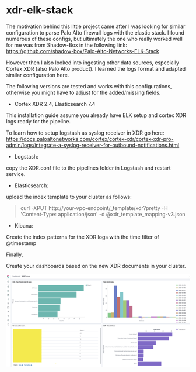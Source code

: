 # xdr-elk-stack

The motivation behind this little project came after I was looking for similar configuration to parse Palo Alto firewall logs with the elastic stack. I found numerous of these configs, but ultimately the one who really worked well for me was from Shadow-Box in the following link: https://github.com/shadow-box/Palo-Alto-Networks-ELK-Stack

However then I also looked into ingesting other data sources, especially Cortex XDR (also Palo Alto product). I learned the logs format and adapted similar configuration here.

The following versions are tested and works with this configurations, otherwise you might have to adjust for the added/missing fields. 

* Cortex XDR 2.4, Elasticsearch 7.4

This installation guide assume you already have ELK setup and cortex XDR logs ready for the pipeline.

To learn how to setup logstash as syslog receiver in XDR go here: https://docs.paloaltonetworks.com/cortex/cortex-xdr/cortex-xdr-pro-admin/logs/integrate-a-syslog-receiver-for-outbound-notifications.html

* Logstash: 

copy the XDR.conf file to the pipelines folder in Logstash and restart service.

* Elasticsearch:

upload the index template to your cluster as follows:

> curl -XPUT http://your-vpc-endpoint/_template/xdr?pretty -H 'Content-Type: application/json' -d @xdr_template_mapping-v3.json
    
* Kibana:

Create the index patterns for the XDR logs with the time filter of @timestamp

Finally,

Create your dashboards based on the new XDR documents in your cluster.

![xdr dashboard in Kibana](https://github.com/dnoach/xdr-elk-stack/blob/master/dashboard.png)
